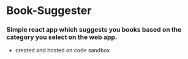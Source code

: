 # Book-Suggester

### Simple react app which suggests you books based on the category you select on the web app.

- created and hosted on code sandbox
